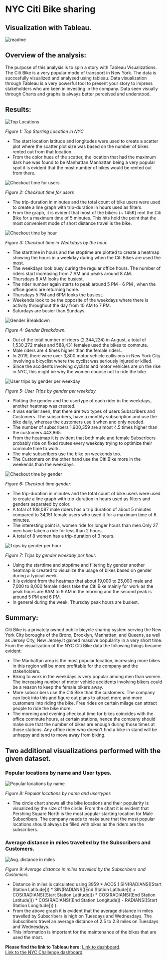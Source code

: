 
# NYC Citi Bike sharing

## Visualization with Tableau.

![readme]()

## Overview of the analysis: 
The purpose of this analysis is to spin a story with Tableau Visualizations. The Citi Bike is a very popular mode of transport in New York. The data is succesfully visualized and analysed using tableau. Data visualization through Tableau is a very powerful tool to present your story to impress stakeholders who are keen in investing in the company. Data seen visually through Charts and graphs is always better perceived and understood.

## Results:

![Top Locations](Resources/Top_locations.png)

*Figure 1: Top Starting Location in NYC*

* The start location latitude and longitudes were used to create a scatter plot where the scatter plot size was based on the number of bikes rented out from that location.  
* From the color hues of the scatter, the location that had the maximum dark hue was found to be Manhattan.Manhattan being a very popular spot it is evident that the most number of bikes would be rented out from there.

![Checkout time for users](Resources/Checkout_time_gender.png)

*Figure 2: Checkout time for users*

* The trip-duration in minutes and the total count of bike users were used to create a line graph with trip-duration in hours used as filters.  
* From the graph, it is evident that most of the bikers (~ 145K) rent the Citi Bike for a maximum time of 5 minutes. This hits hold the point that the most convenient mode of short distance travel is the bike.

![Checkout time by hour](Resources/weekday_hourly.png)

*Figure 3: Checkout time in Weekdays by the hour.*

* The starttime in hours and the stoptime are plotted to create a heatmap showing the hours in a weekday during when the Citi Bikes are used the most.  
* The weekdays look busy during the regular office hours. The number of riders start increasing from 7 AM and peaks around 8 AM.  
* Thursdays 8 AM looks the busiest.  
* The rider number again starts to peak around 5 PM - 6 PM , when  the office goers are returning home.  
* Thursdays 5 PM and 6PM looks the busiest.  
* Weekends look to be the opposite of the weekdays where there is activity throughout the day from 10 AM to 7 PM.  
* Saturdays are busier than Sundays.

![Gender Breakdown](Resources/gender_pie.png)

*Figure 4: Gender Breakdown.*

* Out of the total number of riders (2,344,224) in August, a total of 1,530,272 males and 588,431 females used the bikes to commute.  
* Male riders are 4 times higher than the female riders.  
* In 2019, there were over 3,800 motor vehicle collisions in New York City involving a bicyclist where the cyclist was seriously injured or killed.  
* Since the accidents involving cyclists and motor vehicles are on the rise in NYC, this might be why the women choose not to ride the bike.

![User trips by gender per weekday](Resources/Subscriber_customer.png)

*Figure 5: User Trips by gender per weekday*

* Plotting the gender and the usertype of each rider in the weekdays, another heatmap was created.  
* It was earlier seen, that there are two types of users Subscribers and Customers. The subscribers, have a monthly subscription and use the bike daily, whereas the customers use it when and only needed.
* The number of subscribers 1,900,359 are almost 4.5 times higher than the customers 443,865.  
* From the heatmap it is evident that both male and female Subscribers probably ride on fixed routes every weekday trying to optimize their commute time to work.  
* The male subscribers use the bike on weekends too.
* The Customers on the other hand use the Citi Bike more in the weekends than the weekdays.

![Checkout time by gender](Resources/Checkout_time_gender.png)

*Figure 6: Checkout time gender:*

* The trip-duration in minutes and the total count of bike users were used to create a line graph with trip-duration in hours used as filters and genders separated by color.
* A total of 108,087 male riders has a trip duration of about 5 minutes compared to 34,151 female users who used it for a maximum time of 6 minutes.  
* The interesting point is, women ride for longer hours than men.Only 27 men have taken a ride for less than 2 hours.
* A total of 8 women has a trip-duration of 3 hours.

![Trips by gender per hour](Resources/Trips_gender.png)

*Figure 7: Trips by gender weekday per hour:*

* Using the starttime and stoptime and filtering by gender another heatmap is created to visualize the usage of bikes based on gender during a typical week.  
* It is evident from the heatmap that about 19,000 to 25,000 male and 7,000 to 8,000 female riders take the Citi Bike mainly for work as the peak hours are 8AM to 9 AM in the morning and the second peak is around 5 PM and 6 PM.  
* In general during the week, Thursday peak hours are busiest.

## Summary:

Citi Bike is a privately owned public bicycle sharing system serving the New York City boroughs of the Bronx, Brooklyn, Manhattan, and Queens, as well as Jersey City, New Jersey.It gained massive popularity in a very short time. From the visualization of the NYC Citi Bike data the following things became evident:  
* The Manhattan area is the most popular location, increasing more bikes in this region will be more profitable for the company and the stakeholders.  
* Biking to work in the weekdays is very popular among men than women. The increasing number of motor vehicle accidents involving bikers could be a reason to keep the female bikers away.  
* More subscribers use the Citi Bike than the customers. The company can look into this and figure out plans to attract more and more customers into riding the bike. Free rides on certain milage can attract people to ride the bike more.  
* The morning and evening checkout time for bikes coincides with the office commute hours, at certain stations, hence the company should make sure that the number of bikes are enough during those times at those stations. Any office rider who doesn't find a bike in stand will be unhappy and tend to move away from biking.

## Two additional visualizations performed with the given dataset.

### Popular locations by name and User types.

![Popular locations by name](Resources/Top_location_by_name.png)

*Figure 8: Popular locations by name and usertypes*

* The circle chart shows all the bike locations and their popularity is visualized by the size of the circle. From the chart it is evident that Pershing Square North is the most popular starting location for Male Subscribers. The company needs to make sure that the most popular locations should always be filled with bikes as the riders are the subscribers.

### Average distance in miles travelled by the Subscribers and Customers.

![Avg. distance in miles](Resources/Distance_travelled_by_Users.png)

*Figure 9: Average distance in miles travelled by the Subscribers and Customers.*

* Distance in miles is calculated using 3959 * ACOS
(
SIN(RADIANS([Start Station Latitude])) * SIN(RADIANS([End Station Latitude])) +
COS(RADIANS([Start Station Latitude])) * COS(RADIANS([End Station Latitude])) * COS(RADIANS([End Station Longitude]) - RADIANS([Start Station Longitude]))
).  
* From the above graph it is evident that the average distance in miles travelled by Subscribers is high on Tuesdays  and Wednesdays. The Subscribers travel an average distance of 2.5 to 2.8 miles on Tuesdays and Wednesdays.  
* This information is important for the maintenance of the bikes that are used the most.

**Please find the link to Tableau here:** 
[Link to dashboard](https://public.tableau.com/app/profile/krishnakali.sarkar).  
[Link to the NYC Challenge dashboard](https://public.tableau.com/app/profile/krishnakali.sarkar/viz/NYCBikeChallenge_16268206355750/NYCCitiBikeStory)
